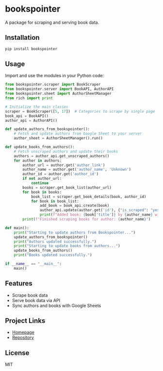 # bookspointer

A package for scraping and serving book data.

## Installation

```bash
pip install bookspointer
```

## Usage

Import and use the modules in your Python code:

```python
from bookspointer.scraper import BookScraper
from bookspointer.server import BookAPI, AuthorAPI
from bookspointer.sheet import AuthorSheetManager
from rich import print

# Initialize the main classes
scraper = BookScraper([5, 17])  # Categories to scrape by single page
book_api = BookAPI()
author_api = AuthorAPI()

def update_authors_from_bookspointer():
    # Fetch and update authors from Google Sheet to your server
    author_sheet = AuthorSheetManager().run()

def update_books_from_authors():
    # Fetch unscraped authors and update their books
    authors = author_api.get_unscraped_authors()
    for author in authors:
        author_url = author.get('author_link')
        author_name = author.get('author_name', 'Unknown')
        author_id = author.get('author_id')
        if not author_url:
            continue
        books = scraper.get_book_list(author_url)
        for book in books:
            book_list = scraper.get_book_details(book, author_id)
            for book in book_list:
                add_book = book_api.create(book)
                author_api.update(author.get('id'), {"is_scraped": "yes"})
                print(f"Added book: {book['title']} by {author_name} with ID: {add_book}")
        print(f"Finished scraping books for author: {author_name}")

def main():
    print("Starting to update authors from Bookspointer...")
    update_authors_from_bookspointer()
    print("Authors updated successfully.")
    print("Starting to update books from authors...")
    update_books_from_authors()
    print("Books updated successfully.")

if __name__ == "__main__":
    main()
```

## Features

- Scrape book data
- Serve book data via API
- Sync authors and books with Google Sheets

## Project Links

- [Homepage](https://github.com/samircd4)
- [Repository](https://github.com/samircd4/bookspointer)

## License

MIT
